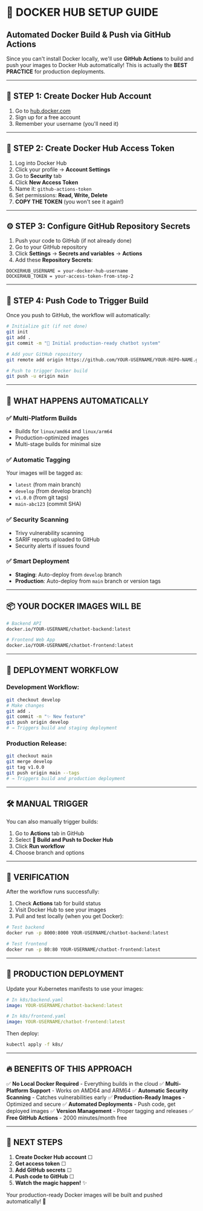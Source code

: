 # 🐳 DOCKER HUB SETUP GUIDE
## Automated Docker Build & Push via GitHub Actions

Since you can't install Docker locally, we'll use **GitHub Actions** to build and push your images to Docker Hub automatically! This is actually the **BEST PRACTICE** for production deployments.

---

## 🚀 **STEP 1: Create Docker Hub Account**

1. Go to [hub.docker.com](https://hub.docker.com)
2. Sign up for a free account
3. Remember your username (you'll need it)

---

## 🔑 **STEP 2: Create Docker Hub Access Token**

1. Log into Docker Hub
2. Click your profile → **Account Settings**
3. Go to **Security** tab
4. Click **New Access Token**
5. Name it: `github-actions-token`
6. Set permissions: **Read, Write, Delete**
7. **COPY THE TOKEN** (you won't see it again!)

---

## ⚙️ **STEP 3: Configure GitHub Repository Secrets**

1. Push your code to GitHub (if not already done)
2. Go to your GitHub repository
3. Click **Settings** → **Secrets and variables** → **Actions**
4. Add these **Repository Secrets**:

```
DOCKERHUB_USERNAME = your-docker-hub-username
DOCKERHUB_TOKEN = your-access-token-from-step-2
```

---

## 🚀 **STEP 4: Push Code to Trigger Build**

Once you push to GitHub, the workflow will automatically:

```bash
# Initialize git (if not done)
git init
git add .
git commit -m "🚀 Initial production-ready chatbot system"

# Add your GitHub repository
git remote add origin https://github.com/YOUR-USERNAME/YOUR-REPO-NAME.git

# Push to trigger Docker build
git push -u origin main
```

---

## 🎯 **WHAT HAPPENS AUTOMATICALLY**

### ✅ **Multi-Platform Builds**
- Builds for `linux/amd64` and `linux/arm64`
- Production-optimized images
- Multi-stage builds for minimal size

### ✅ **Automatic Tagging**
Your images will be tagged as:
- `latest` (from main branch)
- `develop` (from develop branch)
- `v1.0.0` (from git tags)
- `main-abc123` (commit SHA)

### ✅ **Security Scanning**
- Trivy vulnerability scanning
- SARIF reports uploaded to GitHub
- Security alerts if issues found

### ✅ **Smart Deployment**
- **Staging**: Auto-deploy from `develop` branch
- **Production**: Auto-deploy from `main` branch or version tags

---

## 📦 **YOUR DOCKER IMAGES WILL BE**

```bash
# Backend API
docker.io/YOUR-USERNAME/chatbot-backend:latest

# Frontend Web App
docker.io/YOUR-USERNAME/chatbot-frontend:latest
```

---

## 🔄 **DEPLOYMENT WORKFLOW**

### **Development Workflow:**
```bash
git checkout develop
# Make changes
git add .
git commit -m "✨ New feature"
git push origin develop
# → Triggers build and staging deployment
```

### **Production Release:**
```bash
git checkout main
git merge develop
git tag v1.0.0
git push origin main --tags
# → Triggers build and production deployment
```

---

## 🛠️ **MANUAL TRIGGER**

You can also manually trigger builds:

1. Go to **Actions** tab in GitHub
2. Select **🐳 Build and Push to Docker Hub**
3. Click **Run workflow**
4. Choose branch and options

---

## 🎉 **VERIFICATION**

After the workflow runs successfully:

1. Check **Actions** tab for build status
2. Visit Docker Hub to see your images
3. Pull and test locally (when you get Docker):

```bash
# Test backend
docker run -p 8000:8000 YOUR-USERNAME/chatbot-backend:latest

# Test frontend
docker run -p 80:80 YOUR-USERNAME/chatbot-frontend:latest
```

---

## 🚀 **PRODUCTION DEPLOYMENT**

Update your Kubernetes manifests to use your images:

```yaml
# In k8s/backend.yaml
image: YOUR-USERNAME/chatbot-backend:latest

# In k8s/frontend.yaml
image: YOUR-USERNAME/chatbot-frontend:latest
```

Then deploy:
```bash
kubectl apply -f k8s/
```

---

## 🔥 **BENEFITS OF THIS APPROACH**

✅ **No Local Docker Required** - Everything builds in the cloud
✅ **Multi-Platform Support** - Works on AMD64 and ARM64
✅ **Automatic Security Scanning** - Catches vulnerabilities early
✅ **Production-Ready Images** - Optimized and secure
✅ **Automated Deployments** - Push code, get deployed images
✅ **Version Management** - Proper tagging and releases
✅ **Free GitHub Actions** - 2000 minutes/month free

---

## 🎯 **NEXT STEPS**

1. **Create Docker Hub account** ☐
2. **Get access token** ☐
3. **Add GitHub secrets** ☐
4. **Push code to GitHub** ☐
5. **Watch the magic happen!** ✨

Your production-ready Docker images will be built and pushed automatically! 🚀
